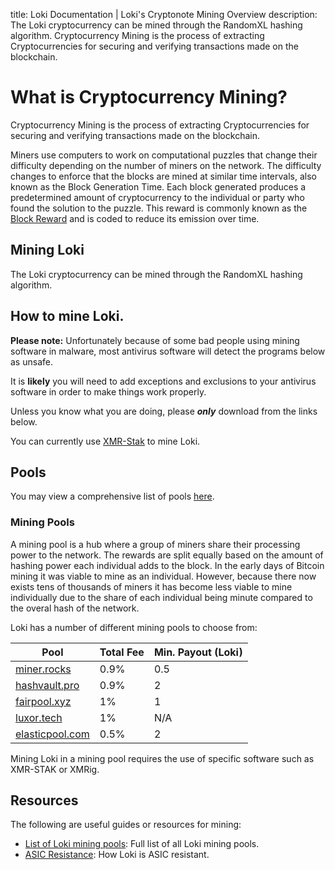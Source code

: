 title: Loki Documentation | Loki's Cryptonote Mining Overview
description: The Loki cryptocurrency can be mined through the RandomXL hashing algorithm. Cryptocurrency Mining is the process of extracting Cryptocurrencies for securing and verifying transactions made on the blockchain. 


# What is Cryptocurrency Mining?
Cryptocurrency Mining is the process of extracting Cryptocurrencies for securing and verifying transactions made on the blockchain. 

Miners use computers to work on computational puzzles that change their difficulty depending on the number of miners on the network. The difficulty changes to enforce that the blocks are mined at similar time intervals, also known as the Block Generation Time. Each block generated produces a predetermined amount of cryptocurrency to the individual or party who found the solution to the puzzle. This reward is commonly known as the [Block Reward](../Advanced/Cryptoeconomics.md) and is coded to reduce its emission over time.

## Mining Loki

The Loki cryptocurrency can be mined through the RandomXL hashing algorithm.

## How to mine Loki.

**Please note:** Unfortunately because of some bad people using mining software in malware, most antivirus software will detect the programs below as unsafe.

It is **likely** you will need to add exceptions and exclusions to your antivirus software in order to make things work properly.

Unless you know what you are doing, please ***only*** download from the links below.

You can currently use [XMR-Stak](https://github.com/fireice-uk/xmr-stak) to mine Loki.

## Pools

You may view a comprehensive list of pools [here](#mining-pools).

### Mining Pools

A mining pool is a hub where a group of miners share their processing power to the network. The rewards are split equally based on the amount of hashing power each individual adds to the block. In the early days of Bitcoin mining it was viable to mine as an individual. However, because there now exists tens of thousands of miners it has become less viable to mine individually due to the share of each individual being minute compared to the overal hash of the network.

Loki has a number of different mining pools to choose from:

| **Pool**                                         	| **Total Fee** 	| **Min. Payout (Loki)** 	|
|--------------------------------------------------	|---------------	|------------------------	|
| [miner.rocks](https://loki.miner.rocks/)         	| 0.9%          	| 0.5                    	|
| [hashvault.pro](https://loki.hashvault.pro/)     	| 0.9%          	| 2                      	|
| [fairpool.xyz](https://loki.fairpool.xyz/)       	| 1%            	| 1                      	|
| [luxor.tech](https://mining.luxor.tech/setup?coinId=LOKI)| 1%            	| N/A                   |
| [elasticpool.com](https://loki.elasticpool.com/) 	| 0.5%          	| 2                      	|

Mining Loki in a mining pool requires the use of specific software such as XMR-STAK or XMRig. 
 

## Resources

The following are useful guides or resources for mining:

- [List of Loki mining pools](https://miningpoolstats.stream/loki): Full list of all Loki mining pools.
- [ASIC Resistance](../Mining/ASICResistance.md): How Loki is ASIC resistant.
